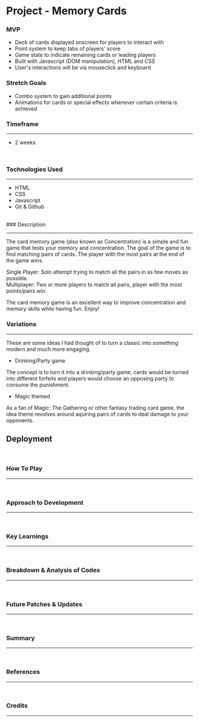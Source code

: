 # Project - Memory Cards

### MVP 

- Deck of cards displayed onscreen for players to interact with
- Point system to keep tabs of players' score
- Game state to indicate remaining cards or leading players 
- Built with Javascript (DOM manipulation), HTML and CSS
- User's interactions will be via mouseclick and keyboard<br> 

### Stretch Goals

 
- Combo system to gain additional points
- Animations for cards or special effects whenever certain criteria is achieved <br> 
 


### Timeframe
---
- 2 weeks 
<br> 

### Technologies Used
---
- HTML
- CSS
- Javascript 
- Git & Github
<br> 
### Description 

---
The card memory game (also known as Concentration) is a simple and fun game that tests your memory and concentration. The goal of the game is to find matching pairs of cards. The player with the most pairs at the end of the game wins.

Single Player: Solo attempt trying to match all the pairs in as few moves as possible. <br>
Multiplayer: Two or more players to match all pairs, player with the most points/pairs win. <br> 

The card memory game is an excellent way to improve concentration and memory skills while having fun. Enjoy!

### Variations
---
These are some ideas I had thought of to turn a classic into something modern and much more engaging. 

- Drinking/Party game
 
 The concept is to turn it into a drinking/party game, cards would be turned into different forfeits and players would choose an opposing party to consume the punishment. 

- Magic themed

As a fan of Magic: The Gathering or other fantasy trading card game, the idea theme revolves around aquiring pairs of cards to deal damage to your opponents. 
<br>

Deployment
---
<br>

### How To Play
---
<br>

### Approach to Development
---
<br>

### Key Learnings 
---
<br>

### Breakdown & Analysis of Codes 
---
<br>

### Future Patches & Updates
---
<br>

### Summary 
---
<br>

### References 
---
<br>

### Credits 
---
<br>